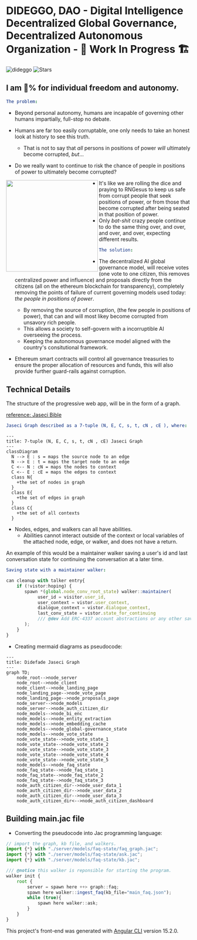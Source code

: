 # DIDEGGO, DAO - Digital Intelligence Decentralized Global Governance, Decentralized Autonomous Organization - 🚧 Work In Progress 🏗

<p align="left"> 
<img src="https://komarev.com/ghpvc/?username=dideggo&label=repo%20views&color=f79952&style=flat" alt="dideggo" /> 
<img alt="Stars" src="https://img.shields.io/github/stars/WrappedUsername/dideggo?style=flat-square&labelColor=343b41"/>
</p>

## I am 💯% for individual freedom and autonomy.

```yml
The problem:
```

- Beyond personal autonomy, humans are incapable of governing other humans impartially, full-stop no debate.

- Humans are far too easily corruptable, one only needs to take an honest look at history to see this truth.
  - That is not to say that *all* persons in positions of power *will* ultimately become corrupted, *but*...
- Do we really want to continue to risk the chance of people in positions of power to ultimately become corrupted?

<img width="250" height="250" align="left" src="https://user-images.githubusercontent.com/104662990/235253369-65eb40b3-ba6a-4f1b-a141-f32c7705f733.jpg"/>

  - It's like we are rolling the dice and praying to RNGesus to keep us safe from corrupt people that seek positions of power, or from those that become corrupted after being seated in that position of power.
- Only *bat-shit* crazy people continue to do the same thing over, and over, and over, and over, expecting different results. 

```yml
The solution:
```

- The decentralized AI global governance model, will receive votes (one vote to one citizen, this removes centralized power and influence) and proposals directly from the citizens (all on the ethereum blockchain for transparency), completely removing the points of failure of current governing models used today: *the people in positions of power*.
  - By removing the source of corruption, (the few people in positions of power), that can and will most likey become corrupted from unsavory rich people.
  - This allows a society to self-govern with a incorruptible AI overseeing the process.
  - Keeping the autonomous governance model aligned with the country's consitutional framework.

- Ethereum smart contracts will control all governance treasuries to ensure the proper allocation of resources and funds, this will also provide further guard-rails against corruption.

## Technical Details

The structure of the progressive web app, will be in the form of a graph.

[reference: Jaseci Bible](https://github.com/Jaseci-Labs/jaseci/raw/main/support/bible/pdf/jaseci_bible.pdf)

```yml
Jaseci Graph described as a 7-tuple (N, E, C, s, t, cN , cE ), where:
```

```mermaid
---
title: 7-tuple (N, E, C, s, t, cN , cE) Jaseci Graph
---
classDiagram
  N --> E : s = maps the source node to an edge
  N --> E : t = maps the target node to an edge
  C <-- N : cN = maps the nodes to context
  C <-- E : cE = maps the edges to context
  class N{
    +the set of nodes in graph
  }
  class E{
    +the set of edges in graph
  }
  class C{
    +the set of all contexts
  }
```

- Nodes, edges, and walkers can all have abilities.
  - Abilities cannot interact outside of the context or local variables of the attached node, edge, or walker, and does not have a return.

An example of this would be a maintainer walker saving a user's id and last conversation state for continuing the conversation at a later time.

```yml
Saving state with a maintainer walker:
```

```typescript
can cleanup with talker entry{
    if (!vistor:hoping) {
       spawn *(global.node_conv_root_state) walker::maintainer(
            user_id = visitor.user_id,
            user_context = vistor.user_context,
            dialogue_context = vistor.dialogue_context,
            last_conv_state = vistor.state_for_continuing
            /// @dev Add ERC-4337 account abstractions or any other saved states, etc here.
       );
    }
}
```

- Creating mermaid diagrams as pseudocode:

```mermaid
---
title: Didefade Jaseci Graph
---
graph TD;
    node_root-->node_server
    node_root-->node_client
    node_client-->node_landing_page
    node_landing_page-->node_vote_page
    node_landing_page-->node_proposals_page
    node_server-->node_models
    node_server-->node_auth_citizen_dir
    node_models-->node_bi_enc
    node_models-->node_entity_extraction
    node_models-->node_embedding_cache
    node_models-->node_global-governance_state
    node_models-->node_vote_state
    node_vote_state-->node_vote_state_1
    node_vote_state-->node_vote_state_2
    node_vote_state-->node_vote_state_3
    node_vote_state-->node_vote_state_4
    node_vote_state-->node_vote_state_5
    node_models-->node_faq_state
    node_faq_state-->node_faq_state_1
    node_faq_state-->node_faq_state_2
    node_faq_state-->node_faq_state_3
    node_auth_citizen_dir-->node_user_data_1
    node_auth_citizen_dir-->node_user_data_2
    node_auth_citizen_dir-->node_user_data_3
    node_auth_citizen_dir<-->node_auth_citizen_dashboard
```

## Building main.jac file

- Converting the pseudocode into Jac programming language:

```typescript
// import the graph, kb file, and walkers.
import {*} with "./server/models/faq-state/faq_graph.jac";
import {*} with "./server/models/faq-state/ask.jac";
import {*} with "./server/models/faq-state/kb.jac";

/// @notice this walker is reponsible for starting the program.
walker init {
    root {
        server = spawn here ++> graph::faq;
        spawn here walker::ingest_faq(kb_file="main_faq.json");
        while (true){
            spawn here walker::ask;
        }
    }
}
```

This project's front-end was generated with [Angular CLI](https://github.com/angular/angular-cli) version 15.2.0.
